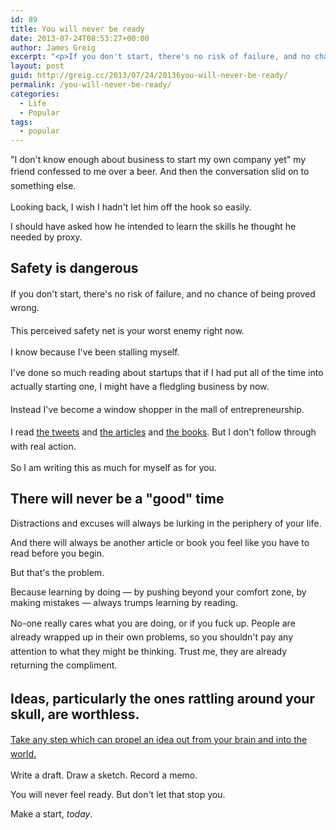 ```yaml
---
id: 89
title: You will never be ready
date: 2013-07-24T08:53:27+00:00
author: James Greig
excerpt: "<p>If you don't start, there's no risk of failure, and no chance of<span>&nbsp;being proved wrong.&nbsp;</span></p>"
layout: post
guid: http://greig.cc/2013/07/24/20136you-will-never-be-ready/
permalink: /you-will-never-be-ready/
categories:
  - Life
  - Popular
tags:
  - popular
---
```

<p>"I don't know enough about business to start my own company yet" my friend confessed to me over a beer.&nbsp;<span style="line-height: 1.6em;">And then the conversation slid on to something else.</span></p><p>Looking back, I wish I hadn't let him off the hook so easily.</p><p>I should have asked how he intended to learn the skills he thought he needed by proxy.&nbsp;</p><h2>Safety is dangerous</h2><p><span style="line-height: 1.6em;">If you don't start, there's no risk of failure, and no chance of</span><span style="line-height: 1.6em;">&nbsp;being proved wrong. </span></p><p><span style="line-height: 1.6em;">This perceived safety net is your worst enemy right now.</span></p><p>I know because I've been stalling myself.</p><p><span style="line-height: 1.6em;">I've done so much reading about startups that if I had put all of the time into actually starting one, I might have a fledgling business by now.</span></p><p><span style="line-height: 1.6em;">Instead I've become a window shopper in the mall of entrepreneurship.</span></p><p><span style="line-height: 1.6em;">I read <a href="https://twitter.com/joelgascoigne">the tweets</a> and <a href="http://paulgraham.com/articles.html">the articles</a>&nbsp;and <a href="http://www.amazon.co.uk/gp/product/0670921602/ref=as_li_ss_tl?ie=UTF8&amp;camp=1634&amp;creative=19450&amp;creativeASIN=0670921602&amp;linkCode=as2&amp;tag=sneageek-21">the books</a>. But I don't follow through with real action.</span></p><p></p><p>So I am writing this as much for myself as for you.&nbsp;</p><p></p><h2>There will never be a "good" time</h2><p>Distractions and excuses will always be lurking in the periphery of your life.&nbsp;</p><p>And there will always be another article or book you feel like you have to read before you begin.</p><p>But that's the problem.&nbsp;</p><p>Because learning by doing — by pushing beyond your comfort zone, by making mistakes — always trumps learning by reading.&nbsp;</p><p><span style="line-height: 1.6em;">No-one really cares what you are doing, or if you fuck up.&nbsp;</span><span style="line-height: 1.6em;">People are already wrapped up in their own problems, so you shouldn't pay any attention to what they might be thinking. Trust me, they are already returning the compliment.</span></p><h2>Ideas, particularly the ones rattling around your skull, are worthless.&nbsp;</h2><p><span style="line-height: 1.3;"></span></p><p><span style="line-height: 1.6em;"></span><a href="http://www.bakadesuyo.com/2013/07/strokes-of-genius/"><span style="line-height: 1.6em;">Take any step which can propel an idea out from</span><span style="line-height: 1.6em;">&nbsp;your brain and into the world.</span></a><span style="line-height: 1.6em;"></span><br></p><p style="letter-spacing: normal;"><span>Write a draft. Draw a sketch. Record a memo.</span></p><p>You will never feel ready.&nbsp;<span>But don't let that stop you.</span><br></p><p><span>Make a start, <em>today</em>.</span></p>